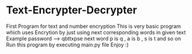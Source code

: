 # Text-Encrypter-Decrypter
First Program for text and number encryption This is very basic program which uses Encrytion by just using next corresponding words in given text Example password --> qbttxpse next word p is q , a is b , s is t and so on Run this program by executing main.py file Enjoy :)
